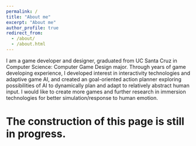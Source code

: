 ```yaml
---
permalink: /
title: "About me"
excerpt: "About me"
author_profile: true
redirect_from: 
  - /about/
  - /about.html
---
```

I am a game developer and designer, graduated from UC Santa Cruz in Computer Science: Computer Game Design major. Through years of game developing experience, I developed interest in interactivity technologies and adaptive game AI, and created an goal-oriented action planner exploring possibilities of AI to dynamically plan and adapt to relatively abstract human input. I would like to create more games and further research in immersion technologies for better simulation/response to human emotion. 

The construction of this page is still in progress.
======